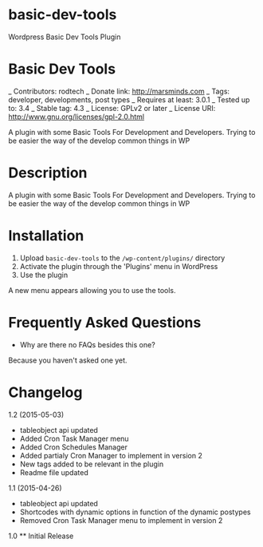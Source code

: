 # basic-dev-tools
Wordpress Basic Dev Tools Plugin

# Basic Dev Tools
_ Contributors: rodtech
_ Donate link: http://marsminds.com
_ Tags: developer, developments, post types
_ Requires at least: 3.0.1
_ Tested up to: 3.4
_ Stable tag: 4.3
_ License: GPLv2 or later
_ License URI: http://www.gnu.org/licenses/gpl-2.0.html

A plugin with some Basic Tools For Development and Developers.
Trying to be easier the way of the develop common things in WP

# Description

A plugin with some Basic Tools For Development and Developers.
Trying to be easier the way of the develop common things in WP

# Installation

1. Upload `basic-dev-tools` to the `/wp-content/plugins/` directory
2. Activate the plugin through the 'Plugins' menu in WordPress
3. Use the plugin

A new menu appears allowing you to use the tools.

# Frequently Asked Questions

* Why are there no FAQs besides this one?

Because you haven't asked one yet.

# Changelog

1.2 (2015-05-03)
* tableobject api updated
* Added Cron Task Manager menu
* Added Cron Schedules Manager
* Added partialy Cron Manager to implement in version 2
* New tags added to be relevant in the plugin
* Readme file updated

1.1 (2015-04-26)
* tableobject api updated
* Shortcodes with dynamic options in function of the dynamic postypes
* Removed Cron Task Manager menu to implement in version 2

1.0
** Initial Release
